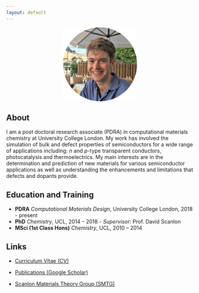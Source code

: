 ```yaml
---
layout: default
---
```


<center><img src="./assets/profile.jpg" width="200" height="200" /></center>


## About
I am a post doctoral research associate (PDRA) in computational materials chemistry at University College London. My work has involved the simulation of bulk and defect properties of semiconductors for a wide range of applications including: *n* and *p*-type transparent conductors, photocatalysis and thermoelectrics. My main interests are in the determination and prediction of new materials for various semiconductor applications as well as understanding the enhancements and limitations that defects and dopants provide.

## Education and Training

 - **PDRA** *Computational Materials Design*, University College London, 2018 - present
 - **PhD** *Chemistry*, UCL, 2014 – 2018 - *Supervisor:* Prof. David Scanlon
 - **MSci (1st Class Hons)** *Chemistry*, UCL, 2010 – 2014

## Links

 - [Curriculum Vitae (CV)](/assets/badw-cv.pdf)

 - [Publications (Google Scholar)](https://scholar.google.co.uk/citations?user=c34AgtMAAAAJ&hl=en)

 - [Scanlon Materials Theory Group (SMTG)](http://www.davidscanlon.com)
